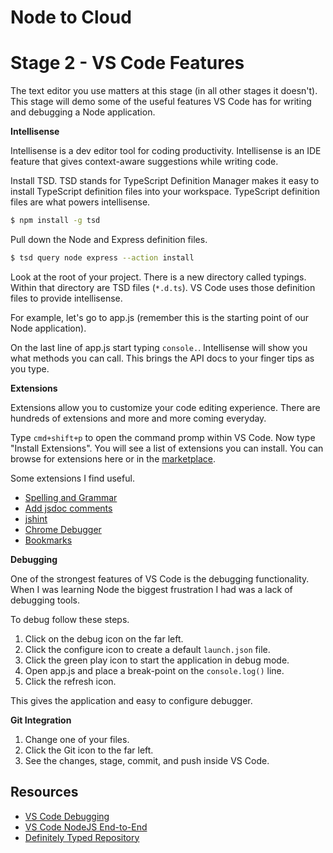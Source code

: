 # Node to Cloud

# Stage 2 - VS Code Features

The text editor you use matters at this stage (in all other stages it doesn't). This stage will demo some of the useful
features VS Code has for writing and debugging a Node application. 

**Intellisense**

Intellisense is a dev editor tool for coding productivity. Intellisense is an IDE feature that gives context-aware suggestions while writing code. 

Install TSD. TSD stands for TypeScript Definition Manager makes it easy to install TypeScript definition files into your workspace. 
TypeScript definition files are what powers intellisense. 

```zsh
$ npm install -g tsd
```

Pull down the Node and Express definition files. 

```zsh
$ tsd query node express --action install
```

Look at the root of your project. There is a new directory called typings. Within that directory are TSD files (`*.d.ts`). VS Code uses 
those definition files to provide intellisense. 

For example, let's go to app.js (remember this is the starting point of our Node application). 

On the last line of app.js start typing `console.`. Intellisense will show you what methods you can call. This brings the API docs to your finger tips
as you type. 

**Extensions**

Extensions allow you to customize your code editing experience. There are hundreds of extensions and more and more coming everyday. 

Type `cmd+shift+p` to open the command promp within VS Code. Now type "Install Extensions". You will see a list of extensions you can install. 
You can browse for extensions here or in the [marketplace](https://www.google.com/url?sa=t&rct=j&q=&esrc=s&source=web&cd=1&cad=rja&uact=8&ved=0ahUKEwiy5tX4k7TKAhVEzGMKHRoQDqkQFggcMAA&url=https%3A%2F%2Fmarketplace.visualstudio.com%2F&usg=AFQjCNEjSwCtmqzyky5NS2teOa4IN5uSRQ&sig2=hdrxaQkz1eENVUyOIkqRBw&bvm=bv.112064104,d.cGc). 

Some extensions I find useful. 

* [Spelling and Grammar](https://marketplace.visualstudio.com/items/seanmcbreen.Spell)
* [Add jsdoc comments](https://marketplace.visualstudio.com/items/stevencl.addDocComments)
* [jshint](https://marketplace.visualstudio.com/items/dbaeumer.jshint)
* [Chrome Debugger](https://marketplace.visualstudio.com/items/msjsdiag.debugger-for-chrome)
* [Bookmarks](https://marketplace.visualstudio.com/items/alefragnani.Bookmarks)

**Debugging**

One of the strongest features of VS Code is the debugging functionality. When I was learning Node the biggest frustration I had was a lack of debugging tools. 

To debug follow these steps. 

1. Click on the debug icon on the far left. 
2. Click the configure icon to create a default `launch.json` file. 
3. Click the green play icon to start the application in debug mode. 
4. Open app.js and place a break-point on the `console.log()` line. 
5. Click the refresh icon. 

This gives the application and easy to configure debugger. 

**Git Integration**

1. Change one of your files. 
2. Click the Git icon to the far left. 
3. See the changes, stage, commit, and push inside VS Code. 

## Resources

* [VS Code Debugging](https://code.visualstudio.com/Docs/editor/debugging)
* [VS Code NodeJS End-to-End](https://code.visualstudio.com/docs/runtimes/nodejs)
* [Definitely Typed Repository](https://github.com/borisyankov/DefinitelyTyped)